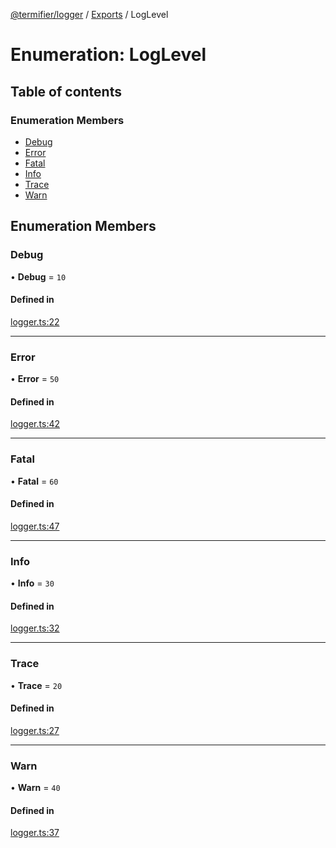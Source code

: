 [@termifier/logger](../README.md) / [Exports](../modules.md) / LogLevel

# Enumeration: LogLevel

## Table of contents

### Enumeration Members

- [Debug](LogLevel.md#debug)
- [Error](LogLevel.md#error)
- [Fatal](LogLevel.md#fatal)
- [Info](LogLevel.md#info)
- [Trace](LogLevel.md#trace)
- [Warn](LogLevel.md#warn)

## Enumeration Members

### Debug

• **Debug** = ``10``

#### Defined in

[logger.ts:22](https://github.com/permasoft-factory/termifier/blob/f5e2df5/packages/logger/src/logger.ts#L22)

___

### Error

• **Error** = ``50``

#### Defined in

[logger.ts:42](https://github.com/permasoft-factory/termifier/blob/f5e2df5/packages/logger/src/logger.ts#L42)

___

### Fatal

• **Fatal** = ``60``

#### Defined in

[logger.ts:47](https://github.com/permasoft-factory/termifier/blob/f5e2df5/packages/logger/src/logger.ts#L47)

___

### Info

• **Info** = ``30``

#### Defined in

[logger.ts:32](https://github.com/permasoft-factory/termifier/blob/f5e2df5/packages/logger/src/logger.ts#L32)

___

### Trace

• **Trace** = ``20``

#### Defined in

[logger.ts:27](https://github.com/permasoft-factory/termifier/blob/f5e2df5/packages/logger/src/logger.ts#L27)

___

### Warn

• **Warn** = ``40``

#### Defined in

[logger.ts:37](https://github.com/permasoft-factory/termifier/blob/f5e2df5/packages/logger/src/logger.ts#L37)
